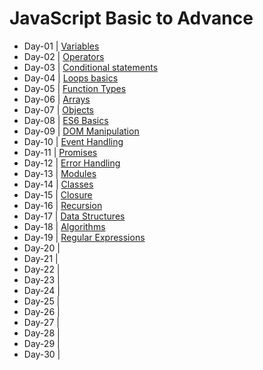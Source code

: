 # JavaScript Basic to Advance

- Day-01 | [Variables](https://github.com/princebansal7/JavaScript-30-days/blob/main/Day-01/variables.js)
- Day-02 | [Operators](https://github.com/princebansal7/JavaScript-30-days/tree/main/Day-02)
- Day-03 | [Conditional statements](https://github.com/princebansal7/JavaScript-30-days/tree/main/Day-03)
- Day-04 | [Loops basics](https://github.com/princebansal7/JavaScript-30-days/tree/main/Day-04)
- Day-05 | [Function Types](https://github.com/princebansal7/JavaScript-30-days/tree/main/Day-05)
- Day-06 | [Arrays](https://github.com/princebansal7/JavaScript-30-days/tree/main/Day-06)
- Day-07 | [Objects](https://github.com/princebansal7/JavaScript-30-days/blob/main/Day-07/objects.js)
- Day-08 | [ES6 Basics](https://github.com/princebansal7/JavaScript-30-days/blob/main/Day-08/es6.js)
- Day-09 | [DOM Manipulation](https://github.com/princebansal7/JavaScript-30-days/blob/main/Day-09/dom-manipulation.html)
- Day-10 | [Event Handling](https://github.com/princebansal7/JavaScript-30-days/blob/main/Day-10/event-handling.html)
- Day-11 | [Promises](https://github.com/princebansal7/JavaScript-30-days/blob/main/Day-11/asynchronous.js)
- Day-12 | [Error Handling](https://github.com/princebansal7/JavaScript-30-days/blob/main/Day-12/errorHandling.js)
- Day-13 | [Modules](https://github.com/princebansal7/JavaScript-30-days/tree/main/Day-13)
- Day-14 | [Classes](https://github.com/princebansal7/JavaScript-30-days/tree/main/Day-14)
- Day-15 | [Closure](https://github.com/princebansal7/JavaScript-30-days/blob/main/Day-15/01.closure.js)
- Day-16 | [Recursion](https://github.com/princebansal7/JavaScript-30-days/blob/main/Day-16/recursion.js)
- Day-17 | [Data Structures](https://github.com/princebansal7/JavaScript-30-days/tree/main/Day-17)
- Day-18 | [Algorithms](https://github.com/princebansal7/JavaScript-30-days/tree/main/Day-18)
- Day-19 | [Regular Expressions](https://github.com/princebansal7/JavaScript-30-days/blob/main/Day-19/regularExpressions.js)
- Day-20 | 
- Day-21 | 
- Day-22 | 
- Day-23 | 
- Day-24 | 
- Day-25 | 
- Day-26 | 
- Day-27 | 
- Day-28 | 
- Day-29 | 
- Day-30 | 